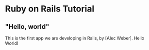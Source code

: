 # Ruby on Rails Tutorial

## "Hello, world"

This is the first app we are developing in Rails, by [Alec Weber]. Hello World!
